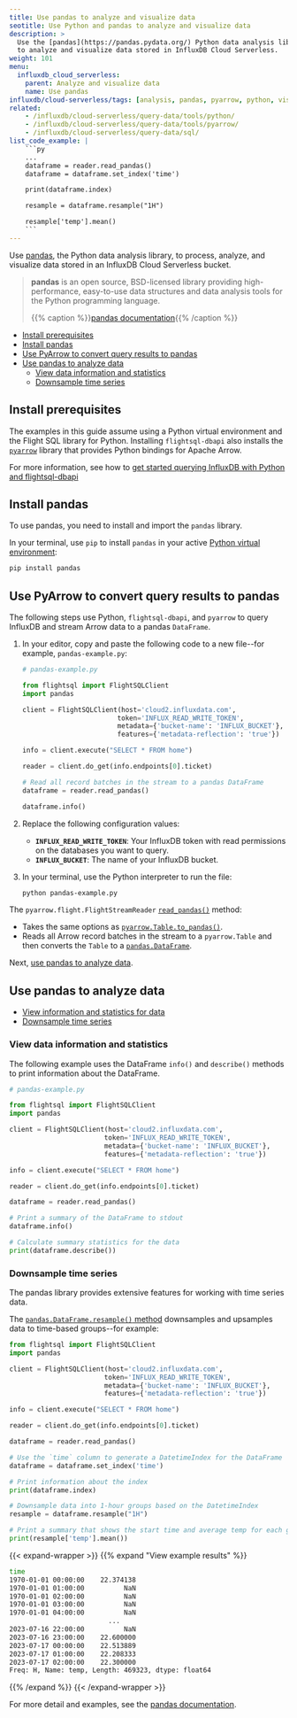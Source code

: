 ```yaml
---
title: Use pandas to analyze and visualize data
seotitle: Use Python and pandas to analyze and visualize data
description: >
  Use the [pandas](https://pandas.pydata.org/) Python data analysis library
  to analyze and visualize data stored in InfluxDB Cloud Serverless.
weight: 101
menu:
  influxdb_cloud_serverless:
    parent: Analyze and visualize data
    name: Use pandas
influxdb/cloud-serverless/tags: [analysis, pandas, pyarrow, python, visualization]
related:
    - /influxdb/cloud-serverless/query-data/tools/python/
    - /influxdb/cloud-serverless/query-data/tools/pyarrow/
    - /influxdb/cloud-serverless/query-data/sql/
list_code_example: |
    ```py
    ...
    dataframe = reader.read_pandas()
    dataframe = dataframe.set_index('time')

    print(dataframe.index)

    resample = dataframe.resample("1H")

    resample['temp'].mean()
    ```
---
```


Use [pandas](https://pandas.pydata.org/), the Python data analysis library, to process, analyze, and visualize data
stored in an InfluxDB Cloud Serverless bucket.

> **pandas** is an open source, BSD-licensed library providing high-performance,
> easy-to-use data structures and data analysis tools for the Python programming language.
>
> {{% caption %}}[pandas documentation](https://pandas.pydata.org/docs/){{% /caption %}}

<!-- TOC -->

- [Install prerequisites](#install-prerequisites)
- [Install pandas](#install-pandas)
- [Use PyArrow to convert query results to pandas](#use-pyarrow-to-convert-query-results-to-pandas)
- [Use pandas to analyze data](#use-pandas-to-analyze-data)
  - [View data information and statistics](#view-data-information-and-statistics)
  - [Downsample time series](#downsample-time-series)

<!-- /TOC -->

## Install prerequisites

The examples in this guide assume using a Python virtual environment and the Flight SQL library for Python.
Installing `flightsql-dbapi` also installs the [`pyarrow`](https://arrow.apache.org/docs/python/index.html) library that provides Python bindings for Apache Arrow.

For more information, see how to [get started querying InfluxDB with Python and flightsql-dbapi](/influxdb/cloud-serverless/query-data/execute-queries/flight-sql/python/)

## Install pandas

To use pandas, you need to install and import the `pandas` library.

In your terminal, use `pip` to install `pandas` in your active [Python virtual environment](/influxdb/cloud-serverless/query-data/execute-queries/flight-sql/python/#create-a-project-virtual-environment):

```sh
pip install pandas
```

## Use PyArrow to convert query results to pandas

The following steps use Python, `flightsql-dbapi`, and `pyarrow` to query InfluxDB and stream Arrow data to a pandas `DataFrame`.

1. In your editor, copy and paste the following code to a new file--for example, `pandas-example.py`:

    ```py
    # pandas-example.py

    from flightsql import FlightSQLClient
    import pandas

    client = FlightSQLClient(host='cloud2.influxdata.com',
                            token='INFLUX_READ_WRITE_TOKEN',
                            metadata={'bucket-name': 'INFLUX_BUCKET'},
                            features={'metadata-reflection': 'true'})

    info = client.execute("SELECT * FROM home")

    reader = client.do_get(info.endpoints[0].ticket)

    # Read all record batches in the stream to a pandas DataFrame
    dataframe = reader.read_pandas()

    dataframe.info()
    ```

2. Replace the following configuration values:

    - **`INFLUX_READ_WRITE_TOKEN`**: Your InfluxDB token with read permissions on the databases you want to query.
    - **`INFLUX_BUCKET`**: The name of your InfluxDB bucket.

3. In your terminal, use the Python interpreter to run the file:

    ```sh
    python pandas-example.py
    ```

The `pyarrow.flight.FlightStreamReader` [`read_pandas()`](https://arrow.apache.org/docs/python/generated/pyarrow.flight.FlightStreamReader.html#pyarrow.flight.FlightStreamReader.read_pandas) method:

- Takes the same options as [`pyarrow.Table.to_pandas()`](https://arrow.apache.org/docs/python/generated/pyarrow.Table.html#pyarrow.Table.to_pandas).
- Reads all Arrow record batches in the stream to a `pyarrow.Table` and then converts the `Table` to a [`pandas.DataFrame`](https://pandas.pydata.org/docs/reference/api/pandas.DataFrame.html#pandas.DataFrame).

Next, [use pandas to analyze data](#use-pandas-to-analyze-data).

## Use pandas to analyze data

- [View information and statistics for data](#view-information-and-statistics-for-data)
- [Downsample time series](#downsample-time-series)

### View data information and statistics

The following example uses the DataFrame `info()` and `describe()`
methods to print information about the DataFrame.

```py
# pandas-example.py

from flightsql import FlightSQLClient
import pandas

client = FlightSQLClient(host='cloud2.influxdata.com',
                        token='INFLUX_READ_WRITE_TOKEN',
                        metadata={'bucket-name': 'INFLUX_BUCKET'},
                        features={'metadata-reflection': 'true'})

info = client.execute("SELECT * FROM home")

reader = client.do_get(info.endpoints[0].ticket)

dataframe = reader.read_pandas()

# Print a summary of the DataFrame to stdout
dataframe.info()

# Calculate summary statistics for the data
print(dataframe.describe())
```

### Downsample time series

The pandas library provides extensive features for working with time series data.

The [`pandas.DataFrame.resample()` method](https://pandas.pydata.org/docs/reference/api/pandas.DataFrame.resample.html) downsamples and upsamples data to time-based groups--for example:

```py
from flightsql import FlightSQLClient
import pandas

client = FlightSQLClient(host='cloud2.influxdata.com',
                        token='INFLUX_READ_WRITE_TOKEN',
                        metadata={'bucket-name': 'INFLUX_BUCKET'},
                        features={'metadata-reflection': 'true'})

info = client.execute("SELECT * FROM home")

reader = client.do_get(info.endpoints[0].ticket)

dataframe = reader.read_pandas()

# Use the `time` column to generate a DatetimeIndex for the DataFrame
dataframe = dataframe.set_index('time')

# Print information about the index
print(dataframe.index)

# Downsample data into 1-hour groups based on the DatetimeIndex
resample = dataframe.resample("1H")

# Print a summary that shows the start time and average temp for each group
print(resample['temp'].mean())
```

{{< expand-wrapper >}}
{{% expand "View example results" %}}
```sh
time
1970-01-01 00:00:00    22.374138
1970-01-01 01:00:00          NaN
1970-01-01 02:00:00          NaN
1970-01-01 03:00:00          NaN
1970-01-01 04:00:00          NaN
                         ...    
2023-07-16 22:00:00          NaN
2023-07-16 23:00:00    22.600000
2023-07-17 00:00:00    22.513889
2023-07-17 01:00:00    22.208333
2023-07-17 02:00:00    22.300000
Freq: H, Name: temp, Length: 469323, dtype: float64
```
{{% /expand %}}
{{< /expand-wrapper >}}

For more detail and examples, see the [pandas documentation](https://pandas.pydata.org/docs/index.html).
